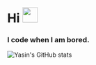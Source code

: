<h1>Hi <img src="https://cdn.discordapp.com/emojis/558719629967491094.gif" height="35px"></h1>

<h3> I code when I am bored.</h3>



![Yasin's GitHub stats](https://github-readme-stats.vercel.app/api?username=savior210&show_icons=true&theme=dark)
